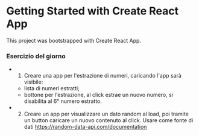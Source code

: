 # Getting Started with Create React App

This project was bootstrapped with Create React App.

### Esercizio del giorno
- 1) Creare una app per l'estrazione di numeri, caricando l'app sarà visibile:
    - lista di numeri estratti;
    - bottone per l'estrazione, al click estrae un nuovo numero, si disabilita al 6° numero estratto.

- 2) Creare un app per visualizzare un dato random al load, poi tramite un button caricare un nuovo contenuto al click. Usare come fonte di dati https://random-data-api.com/documentation
